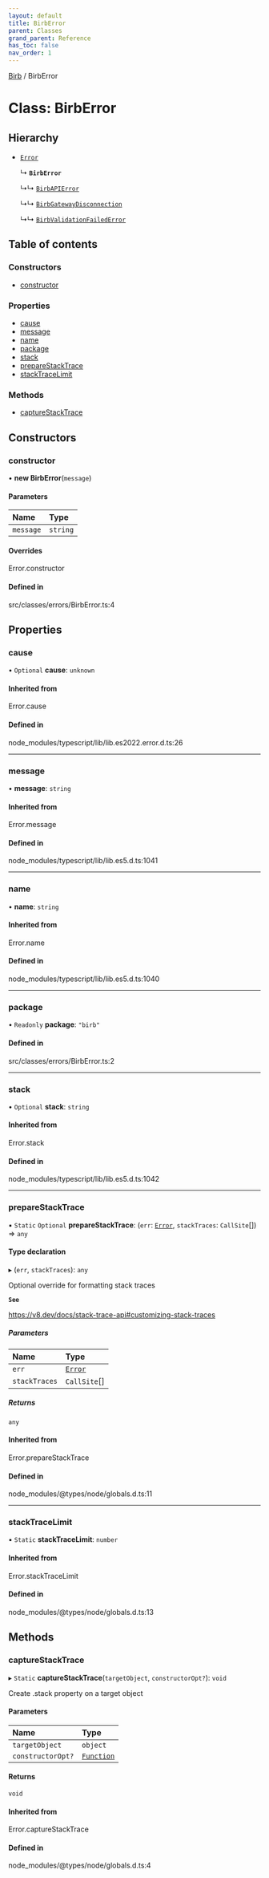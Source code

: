 ```yaml
---
layout: default
title: BirbError
parent: Classes
grand_parent: Reference
has_toc: false
nav_order: 1
---
```


[Birb](/) / BirbError

# Class: BirbError

## Hierarchy

- [`Error`]( https://developer.mozilla.org/en-US/docs/Web/JavaScript/Reference/Global_Objects/Error )

  ↳ **`BirbError`**

  ↳↳ [`BirbAPIError`](BirbAPIError.md)

  ↳↳ [`BirbGatewayDisconnection`](BirbGatewayDisconnection.md)

  ↳↳ [`BirbValidationFailedError`](BirbValidationFailedError.md)

## Table of contents

### Constructors

- [constructor](BirbError.md#constructor)

### Properties

- [cause](BirbError.md#cause)
- [message](BirbError.md#message)
- [name](BirbError.md#name)
- [package](BirbError.md#package)
- [stack](BirbError.md#stack)
- [prepareStackTrace](BirbError.md#preparestacktrace)
- [stackTraceLimit](BirbError.md#stacktracelimit)

### Methods

- [captureStackTrace](BirbError.md#capturestacktrace)

## Constructors

### constructor

• **new BirbError**(`message`)

#### Parameters

| Name | Type |
| :------ | :------ |
| `message` | `string` |

#### Overrides

Error.constructor

#### Defined in

src/classes/errors/BirbError.ts:4

## Properties

### cause

• `Optional` **cause**: `unknown`

#### Inherited from

Error.cause

#### Defined in

node_modules/typescript/lib/lib.es2022.error.d.ts:26

___

### message

• **message**: `string`

#### Inherited from

Error.message

#### Defined in

node_modules/typescript/lib/lib.es5.d.ts:1041

___

### name

• **name**: `string`

#### Inherited from

Error.name

#### Defined in

node_modules/typescript/lib/lib.es5.d.ts:1040

___

### package

• `Readonly` **package**: ``"birb"``

#### Defined in

src/classes/errors/BirbError.ts:2

___

### stack

• `Optional` **stack**: `string`

#### Inherited from

Error.stack

#### Defined in

node_modules/typescript/lib/lib.es5.d.ts:1042

___

### prepareStackTrace

▪ `Static` `Optional` **prepareStackTrace**: (`err`: [`Error`]( https://developer.mozilla.org/en-US/docs/Web/JavaScript/Reference/Global_Objects/Error ), `stackTraces`: `CallSite`[]) => `any`

#### Type declaration

▸ (`err`, `stackTraces`): `any`

Optional override for formatting stack traces

**`See`**

https://v8.dev/docs/stack-trace-api#customizing-stack-traces

##### Parameters

| Name | Type |
| :------ | :------ |
| `err` | [`Error`]( https://developer.mozilla.org/en-US/docs/Web/JavaScript/Reference/Global_Objects/Error ) |
| `stackTraces` | `CallSite`[] |

##### Returns

`any`

#### Inherited from

Error.prepareStackTrace

#### Defined in

node_modules/@types/node/globals.d.ts:11

___

### stackTraceLimit

▪ `Static` **stackTraceLimit**: `number`

#### Inherited from

Error.stackTraceLimit

#### Defined in

node_modules/@types/node/globals.d.ts:13

## Methods

### captureStackTrace

▸ `Static` **captureStackTrace**(`targetObject`, `constructorOpt?`): `void`

Create .stack property on a target object

#### Parameters

| Name | Type |
| :------ | :------ |
| `targetObject` | `object` |
| `constructorOpt?` | [`Function`]( https://developer.mozilla.org/en-US/docs/Web/JavaScript/Reference/Global_Objects/Function ) |

#### Returns

`void`

#### Inherited from

Error.captureStackTrace

#### Defined in

node_modules/@types/node/globals.d.ts:4

